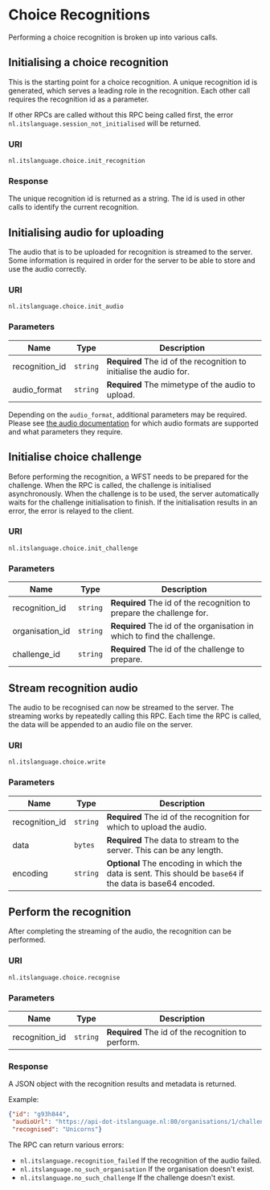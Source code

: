 # Choice Recognitions

Performing a choice recognition is broken up into various calls.

## Initialising a choice recognition

This is the starting point for a choice recognition. A unique recognition id
is generated, which serves a leading role in the recognition. Each other call
requires the recognition id as a parameter.

If other RPCs are called without this RPC being called first, the error
`nl.itslanguage.session_not_initialised` will be returned.

### URI

```
nl.itslanguage.choice.init_recognition
```

### Response

The unique recognition id is returned as a string. The id is used in other calls
to identify the current recognition.


## Initialising audio for uploading

The audio that is to be uploaded for recognition is streamed to the server. Some
information is required in order for the server to be able to store and
use the audio correctly.

### URI

```
nl.itslanguage.choice.init_audio
```

### Parameters

Name           | Type     | Description
---------------|----------|------------
recognition_id | `string` | **Required** The id of the recognition to initialise the audio for.
audio_format   | `string` | **Required** The mimetype of the audio to upload.

Depending on the `audio_format`, additional parameters may be required.
Please see [the audio documentation](audio.md) for which audio formats are
supported and what parameters they require.


## Initialise choice challenge

Before performing the recognition, a WFST needs to be prepared for the
challenge. When the RPC is called, the challenge is initialised asynchronously.
When the challenge is to be used, the server automatically waits for the
challenge initialisation to finish. If the initialisation results in an error,
the error is relayed to the client.

### URI

```
nl.itslanguage.choice.init_challenge
```

### Parameters

Name            | Type     | Description
----------------|----------|------------
recognition_id  | `string` | **Required** The id of the recognition to prepare the challenge for.
organisation_id | `string` | **Required** The id of the organisation in which to find the challenge.
challenge_id    | `string` | **Required** The id of the challenge to prepare.


## Stream recognition audio

The audio to be recognised can now be streamed to the server. The streaming
works by repeatedly calling this RPC. Each time the RPC is called, the data
will be appended to an audio file on the server.

### URI

```
nl.itslanguage.choice.write
```

### Parameters

Name           | Type     | Description
---------------|----------|------------
recognition_id | `string` | **Required** The id of the recognition for which to upload the audio.
data           | `bytes`  | **Required** The data to stream to the server. This can be any length.
encoding       | `string` | **Optional** The encoding in which the data is sent. This should be `base64` if the data is base64 encoded.


## Perform the recognition

After completing the streaming of the audio, the recognition can be performed.

### URI

```
nl.itslanguage.choice.recognise
```

### Parameters

Name           | Type     | Description
---------------|----------|------------
recognition_id | `string` | **Required** The id of the recognition to perform.

### Response

A JSON object with the recognition results and metadata is returned.

Example:
```json
{"id": "g93h844",
 "audioUrl": "https://api-dot-itslanguage.nl:80/organisations/1/challenges/choice/4/recognitions/g93h844/audio",
 "recognised": "Unicorns"}
```

The RPC can return various errors:

* `nl.itslanguage.recognition_failed` If the recognition of the audio failed.
* `nl.itslanguage.no_such_organisation` If the organisation doesn't exist.
* `nl.itslanguage.no_such_challenge` If the challenge doesn't exist.
